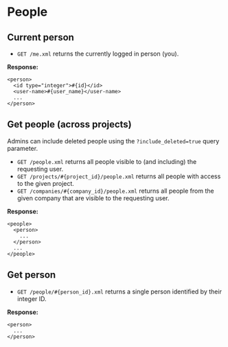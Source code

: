 People
======

Current person
--------------

* `GET /me.xml` returns the currently logged in person (you).

**Response:**

    <person>
      <id type="integer">#{id}</id>
      <user-name>#{user_name}</user-name>
      ...
    </person>


Get people (across projects)
----------------------------

Admins can include deleted people using the `?include_deleted=true` query parameter.

* `GET /people.xml` returns all people visible to (and including) the requesting user.
* `GET /projects/#{project_id}/people.xml` returns all people with access to the given project.
* `GET /companies/#{company_id}/people.xml` returns all people from the given company that are visible to the requesting user.

**Response:**

    <people>
      <person>
        ...
      </person>
      ...
    </people>


Get person
----------

* `GET /people/#{person_id}.xml` returns a single person identified by their integer ID.

**Response:**

    <person>
      ...
    </person>
